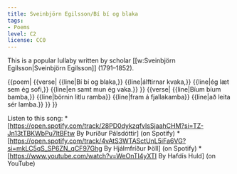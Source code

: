 ```yaml
---
title: Sveinbjörn Egilsson/Bí bí og blaka
tags:
- Poems
level: C2
license: CC0
---
```


This is a popular lullaby written by scholar [[w:Sveinbjörn Egilsson|Sveinbjörn Egilsson]] (1791–1852).

{{poem|
{{verse|
{{line|Bí bí og blaka,}}
{{line|álftirnar kvaka,}}
{{line|ég læt sem ég sofi,}}
{{line|en samt mun ég vaka.}}
}}
{{verse|
{{line|Bíum bíum bamba,}}
{{line|börnin litlu ramba}}
{{line|fram á fjallakamba}}
{{line|að leita sér lamba.}}
}}
}}

Listen to this song:
*[https://open.spotify.com/track/28PD0dykzqfvIsSjaahCHM?si=TZ-Jn13tTBKWbPu7ltBFtw By Þuríður Pálsdóttir] (on Spotify)
*[https://open.spotify.com/track/4vAtS3WTASctUnL5iFa6VG?si=mkLC5qS_SP6ZN_qCF97Ghg By Hjálmfríður Þöll] (on Spotify)
*[https://www.youtube.com/watch?v=WeOnTI4yXTI By Hafdís Huld] (on YouTube)

